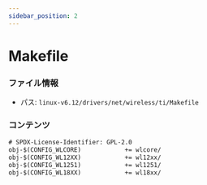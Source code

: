 ```yaml
---
sidebar_position: 2
---
```

# Makefile

### ファイル情報

- パス: `linux-v6.12/drivers/net/wireless/ti/Makefile`

### コンテンツ

```txt
# SPDX-License-Identifier: GPL-2.0
obj-$(CONFIG_WLCORE)			+= wlcore/
obj-$(CONFIG_WL12XX)			+= wl12xx/
obj-$(CONFIG_WL1251)			+= wl1251/
obj-$(CONFIG_WL18XX)			+= wl18xx/

```
